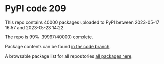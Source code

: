 # PyPI code 209

This repo contains 40000 packages uploaded to PyPI between 
2023-05-17 16:57 and 2023-05-23 14:22.

The repo is 99% (39997/40000) complete.

Package contents can be found [in the code branch](https://github.com/pypi-data/pypi-mirror-209/tree/code/packages).

A browsable package list for all repositories [all packages here](https://pypi-data.github.io/website/repositories/pypi-mirror-209).


